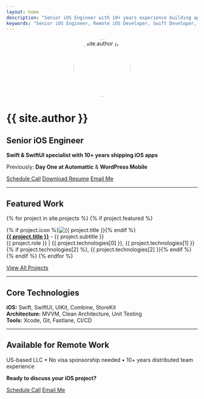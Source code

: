 ```yaml
---
layout: home
description: "Senior iOS Engineer with 10+ years experience building apps for millions. Previously at Automattic (Day One) & WordPress Mobile. Swift, SwiftUI expert available for US remote work."
keywords: "Senior iOS Engineer, Remote iOS Developer, Swift Developer, SwiftUI Expert, Automattic, Day One, WordPress Mobile"
---
```


<img src="{{ site.profile_image }}" alt="{{ site.author }}" style="border-radius: 50%; width: 150px; height: 150px; margin: 20px auto; display: block;">

# {{ site.author }}
## Senior iOS Engineer

**Swift & SwiftUI specialist with 10+ years shipping iOS apps**

Previously: **Day One at Automattic** & **WordPress Mobile**

<div class="cta-buttons">
  <a href="https://calendly.com/pschrottky" target="_blank">Schedule Call</a>
  <a href="/assets/Paul%20Von%20Schrottky%20-%20Resume.pdf" target="_blank">Download Resume</a>
  <a href="mailto:{{ site.email }}">Email Me</a>
</div>

---

## Featured Work

{% for project in site.projects %}
{% if project.featured %}
<div class="featured-project">
  {% if project.icon %}<img src="{{ project.icon }}" alt="{{ project.title }}">{% endif %}
  <div>
    <strong><a href="{{ project.url }}">{{ project.title }}</a></strong> - {{ project.subtitle }}<br>
    {{ project.role }} | {{ project.technologies[0] }}, {{ project.technologies[1] }}{% if project.technologies[2] %}, {{ project.technologies[2] }}{% endif %}
  </div>
</div>
{% endif %}
{% endfor %}

[View All Projects](/projects)

---

## Core Technologies

**iOS:** Swift, SwiftUI, UIKit, Combine, StoreKit  
**Architecture:** MVVM, Clean Architecture, Unit Testing  
**Tools:** Xcode, Git, Fastlane, CI/CD

---

## Available for Remote Work

US-based LLC • No visa sponsorship needed • 10+ years distributed team experience

**Ready to discuss your iOS project?**

<div class="cta-buttons">
  <a href="https://calendly.com/pschrottky" target="_blank">Schedule Call</a>
  <a href="mailto:{{ site.email }}">Email Me</a>
</div>
